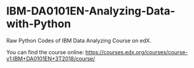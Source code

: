 # IBM-DA0101EN-Analyzing-Data-with-Python
Raw Python Codes of IBM Data Analyzing Course on edX. 

You can find the course online: https://courses.edx.org/courses/course-v1:IBM+DA0101EN+3T2018/course/
